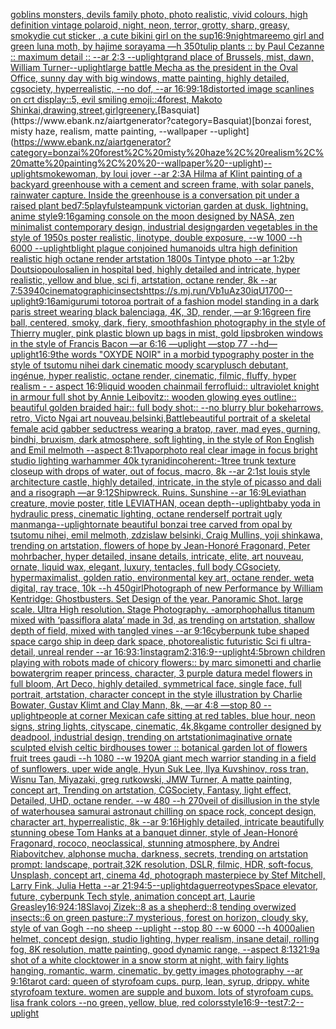 [goblins monsters, devils family photo, photo realistic, vivid colours, high definition vintage polaroid, night, neon, terror, grotty, sharp, greasy, smoky](https://www.ebank.nz/aiartgenerator?category=goblins%20monsters%2C%20devils%20family%20photo%2C%20photo%20realistic%2C%20vivid%20colours%2C%20high%20definition%20vintage%20polaroid%2C%20night%2C%20neon%2C%20terror%2C%20grotty%2C%20sharp%2C%20greasy%2C%20smoky)[die cut sticker , a cute bikini girl on the sup](https://www.ebank.nz/aiartgenerator?category=die%20cut%20sticker%20%2C%20a%20cute%20bikini%20girl%20on%20the%20sup)[16:9](https://www.ebank.nz/aiartgenerator?category=16%3A9)[nightmare](https://www.ebank.nz/aiartgenerator?category=nightmare)[](https://www.ebank.nz/aiartgenerator?category=)[emo girl and green luna moth, by hajime sorayama —h 350](https://www.ebank.nz/aiartgenerator?category=emo%20girl%20and%20green%20luna%20moth%2C%20by%20hajime%20sorayama%20%E2%80%94h%20350)[tulip plants :: by Paul Cezanne :: maximum detail :: --ar 2:3 --uplight](https://www.ebank.nz/aiartgenerator?category=tulip%20plants%20%3A%3A%20by%20Paul%20Cezanne%20%3A%3A%20maximum%20detail%20%3A%3A%20--ar%202%3A3%20--uplight)[grand place of Brussels, mist, dawn, William Turner](https://www.ebank.nz/aiartgenerator?category=grand%20place%20of%20Brussels%2C%20mist%2C%20dawn%2C%20William%20Turner)[--uplight](https://www.ebank.nz/aiartgenerator?category=--uplight)[large battle Mecha as the president in the Oval Office, sunny day with big windows, matte painting, highly detailed, cgsociety, hyperrealistic, --no dof, --ar 16:9](https://www.ebank.nz/aiartgenerator?category=large%20battle%20Mecha%20as%20the%20president%20in%20the%20Oval%20Office%2C%20sunny%20day%20with%20big%20windows%2C%20matte%20painting%2C%20highly%20detailed%2C%20cgsociety%2C%20hyperrealistic%2C%20--no%20dof%2C%20--ar%2016%3A9)[9:18](https://www.ebank.nz/aiartgenerator?category=9%3A18)[distorted image scanlines on crt display::5, evil smiling emoji::4](https://www.ebank.nz/aiartgenerator?category=distorted%20image%20scanlines%20on%20crt%20display%3A%3A5%2C%20evil%20smiling%20emoji%3A%3A4)[](https://www.ebank.nz/aiartgenerator?category=)[forest, Makoto Shinkai,drawing,street,girl](https://www.ebank.nz/aiartgenerator?category=forest%2C%20Makoto%20Shinkai%2Cdrawing%2Cstreet%2Cgirl)[greenery.](https://www.ebank.nz/aiartgenerator?category=greenery.)[Basquiat](https://www.ebank.nz/aiartgenerator?category=Basquiat)[bonzai forest, misty haze, realism, matte painting,  --wallpaper --uplight](https://www.ebank.nz/aiartgenerator?category=bonzai%20forest%2C%20misty%20haze%2C%20realism%2C%20matte%20painting%2C%20%20--wallpaper%20--uplight)[--uplight](https://www.ebank.nz/aiartgenerator?category=--uplight)[smoke](https://www.ebank.nz/aiartgenerator?category=smoke)[woman, by loui jover --ar 2:3](https://www.ebank.nz/aiartgenerator?category=woman%2C%20by%20loui%20jover%20--ar%202%3A3)[A Hilma af Klint painting of a backyard greenhouse with a cement and screen frame, with solar panels, rainwater capture. Inside the greenhouse is a conversation pit under a raised plant bed](https://www.ebank.nz/aiartgenerator?category=A%20Hilma%20af%20Klint%20painting%20of%20a%20backyard%20greenhouse%20with%20a%20cement%20and%20screen%20frame%2C%20with%20solar%20panels%2C%20rainwater%20capture.%20Inside%20the%20greenhouse%20is%20a%20conversation%20pit%20under%20a%20raised%20plant%20bed)[7:5](https://www.ebank.nz/aiartgenerator?category=7%3A5)[playful](https://www.ebank.nz/aiartgenerator?category=playful)[steampunk victorian garden at dusk. lightning. anime style](https://www.ebank.nz/aiartgenerator?category=steampunk%20victorian%20garden%20at%20dusk.%20lightning.%20anime%20style)[9:16](https://www.ebank.nz/aiartgenerator?category=9%3A16)[gaming console on the moon designed by NASA, zen minimalist contemporary design, industrial design](https://www.ebank.nz/aiartgenerator?category=gaming%20console%20on%20the%20moon%20designed%20by%20NASA%2C%20zen%20minimalist%20contemporary%20design%2C%20industrial%20design)[garden vegetables in the style of 1950s poster realistic, linotype, double exposure, --w 1000 --h 6000 --uplight](https://www.ebank.nz/aiartgenerator?category=garden%20vegetables%20in%20the%20style%20of%201950s%20poster%20realistic%2C%20linotype%2C%20double%20exposure%2C%20--w%201000%20--h%206000%20--uplight)[blight plague conjoined humanoids ultra high definition realistic high octane render artstation  1800s Tintype photo --ar 1:2](https://www.ebank.nz/aiartgenerator?category=blight%20plague%20conjoined%20humanoids%20ultra%20high%20definition%20realistic%20high%20octane%20render%20artstation%20%201800s%20Tintype%20photo%20--ar%201%3A2)[by Doutsiopoulos](https://www.ebank.nz/aiartgenerator?category=by%20Doutsiopoulos)[alien in hospital bed, highly detailed and intricate, hyper realistic, yellow and blue, sci fi, artstation, octane render, 8k --ar 7:5](https://www.ebank.nz/aiartgenerator?category=alien%20in%20hospital%20bed%2C%20highly%20detailed%20and%20intricate%2C%20hyper%20realistic%2C%20yellow%20and%20blue%2C%20sci%20fi%2C%20artstation%2C%20octane%20render%2C%208k%20--ar%207%3A5)[3940](https://www.ebank.nz/aiartgenerator?category=3940)[cinematographic](https://www.ebank.nz/aiartgenerator?category=cinematographic)[insects](https://www.ebank.nz/aiartgenerator?category=insects)[<https://s.mj.run/Vb1uAz30iqU>](https://www.ebank.nz/aiartgenerator?category=%3Chttps%3A//s.mj.run/Vb1uAz30iqU%3E)[1700](https://www.ebank.nz/aiartgenerator?category=1700)[--uplight](https://www.ebank.nz/aiartgenerator?category=--uplight)[9:16](https://www.ebank.nz/aiartgenerator?category=9%3A16)[amigurumi totoro](https://www.ebank.nz/aiartgenerator?category=amigurumi%20totoro)[a portrait of a fashion model standing in a dark paris street wearing black balenciaga, 4K, 3D, render, —ar 9:16](https://www.ebank.nz/aiartgenerator?category=a%20portrait%20of%20a%20fashion%20model%20standing%20in%20a%20dark%20paris%20street%20wearing%20black%20balenciaga%2C%204K%2C%203D%2C%20render%2C%20%E2%80%94ar%209%3A16)[green fire ball, centered, smoky, dark, fiery, smooth](https://www.ebank.nz/aiartgenerator?category=green%20fire%20ball%2C%20centered%2C%20smoky%2C%20dark%2C%20fiery%2C%20smooth)[fashion photography in the style of Thierry mugler, pink plastic blown up bags in mist, gold lips](https://www.ebank.nz/aiartgenerator?category=fashion%20photography%20in%20the%20style%20of%20Thierry%20mugler%2C%20pink%20plastic%20blown%20up%20bags%20in%20mist%2C%20gold%20lips)[broken windows in the style of Francis Bacon —ar 6:16 —uplight —stop 77 --hd](https://www.ebank.nz/aiartgenerator?category=broken%20windows%20in%20the%20style%20of%20Francis%20Bacon%20%E2%80%94ar%206%3A16%20%E2%80%94uplight%20%E2%80%94stop%2077%20--hd)[—uplight](https://www.ebank.nz/aiartgenerator?category=%E2%80%94uplight)[16:9](https://www.ebank.nz/aiartgenerator?category=16%3A9)[the words "OXYDE NOIR" in a morbid typography poster in the style of tsutomu nihei dark cinematic moody scary](https://www.ebank.nz/aiartgenerator?category=the%20words%20%22OXYDE%20NOIR%22%20in%20a%20morbid%20typography%20poster%20in%20the%20style%20of%20tsutomu%20nihei%20dark%20cinematic%20moody%20scary)[plusch debutant, ingénue, hyper realistic, octane render, cinematic, filmic, fluffy, hyper realism - - aspect 16:9](https://www.ebank.nz/aiartgenerator?category=plusch%20debutant%2C%20ing%C3%A9nue%2C%20hyper%20realistic%2C%20octane%20render%2C%20cinematic%2C%20filmic%2C%20fluffy%2C%20hyper%20realism%20-%20-%20aspect%2016%3A9)[liquid wooden chainmail ferrofluid:: ultraviolet knight in armour full shot by Annie Leibovitz:: wooden glowing eyes outline:: beautiful golden braided hair:: full body shot:: --no blurry blur bokeh](https://www.ebank.nz/aiartgenerator?category=liquid%20wooden%20chainmail%20ferrofluid%3A%3A%20ultraviolet%20knight%20in%20armour%20full%20shot%20by%20Annie%20Leibovitz%3A%3A%20wooden%20glowing%20eyes%20outline%3A%3A%20beautiful%20golden%20braided%20hair%3A%3A%20full%20body%20shot%3A%3A%20--no%20blurry%20blur%20bokeh)[arrows, retro, Victo Ngai art nouveau,](https://www.ebank.nz/aiartgenerator?category=arrows%2C%20retro%2C%20Victo%20Ngai%20art%20nouveau%2C)[belsinki,](https://www.ebank.nz/aiartgenerator?category=belsinki%2C)[Battle](https://www.ebank.nz/aiartgenerator?category=Battle)[beautiful portrait of a skeletal female acid gabber seductress wearing a bratop, raver, mad eyes, gurning, bindhi, bruxism, dark atmosphere, soft lighting, in the style of Ron English and Emil melmoth --aspect 8:11](https://www.ebank.nz/aiartgenerator?category=beautiful%20portrait%20of%20a%20skeletal%20female%20acid%20gabber%20seductress%20wearing%20a%20bratop%2C%20raver%2C%20mad%20eyes%2C%20gurning%2C%20bindhi%2C%20bruxism%2C%20dark%20atmosphere%2C%20soft%20lighting%2C%20in%20the%20style%20of%20Ron%20English%20and%20Emil%20melmoth%20--aspect%208%3A11)[vapor](https://www.ebank.nz/aiartgenerator?category=vapor)[photo real clear image in focus bright studio lighting warhammer 40k tyranid](https://www.ebank.nz/aiartgenerator?category=photo%20real%20clear%20image%20in%20focus%20bright%20studio%20lighting%20warhammer%2040k%20tyranid)[incoherent:-1](https://www.ebank.nz/aiartgenerator?category=incoherent%3A-1)[tree trunk texture closeup with drops of water, out of focus, macro, 8k --ar 2:1](https://www.ebank.nz/aiartgenerator?category=tree%20trunk%20texture%20closeup%20with%20drops%20of%20water%2C%20out%20of%20focus%2C%20macro%2C%208k%20--ar%202%3A1)[st louis style architecture castle, highly detailed, intricate, in the style of picasso and dali and a risograph —ar 9:12](https://www.ebank.nz/aiartgenerator?category=st%20louis%20style%20architecture%20castle%2C%20highly%20detailed%2C%20intricate%2C%20in%20the%20style%20of%20picasso%20and%20dali%20and%20a%20risograph%20%E2%80%94ar%209%3A12)[Shipwreck. Ruins. Sunshine --ar 16:9](https://www.ebank.nz/aiartgenerator?category=Shipwreck.%20Ruins.%20Sunshine%20--ar%2016%3A9)[Leviathan creature, movie poster, title LEVIATHAN, ocean depth](https://www.ebank.nz/aiartgenerator?category=Leviathan%20creature%2C%20movie%20poster%2C%20title%20LEVIATHAN%2C%20ocean%20depth)[--uplight](https://www.ebank.nz/aiartgenerator?category=--uplight)[baby yoda in hydraulic press, cinematic lighting, octane render](https://www.ebank.nz/aiartgenerator?category=baby%20yoda%20in%20hydraulic%20press%2C%20cinematic%20lighting%2C%20octane%20render)[self portrait ugly man](https://www.ebank.nz/aiartgenerator?category=self%20portrait%20ugly%20man)[manga](https://www.ebank.nz/aiartgenerator?category=manga)[--uplight](https://www.ebank.nz/aiartgenerator?category=--uplight)[ornate beautiful bonzai tree carved from opal by tsutomu nihei, emil melmoth, zdzislaw belsinki, Craig Mullins, yoji shinkawa, trending on artstation, flowers of hope by Jean-Honoré Fragonard, Peter mohrbacher, hyper detailed, insane details, intricate, elite, art nouveau, ornate, liquid wax, elegant, luxury, tentacles, full body CGsociety, hypermaximalist, golden ratio, environmental key art, octane render, weta digital, ray trace, 10k  --h 450](https://www.ebank.nz/aiartgenerator?category=ornate%20beautiful%20bonzai%20tree%20carved%20from%20opal%20by%20tsutomu%20nihei%2C%20emil%20melmoth%2C%20zdzislaw%20belsinki%2C%20Craig%20Mullins%2C%20yoji%20shinkawa%2C%20trending%20on%20artstation%2C%20flowers%20of%20hope%20by%20Jean-Honor%C3%A9%20Fragonard%2C%20Peter%20mohrbacher%2C%20hyper%20detailed%2C%20insane%20details%2C%20intricate%2C%20elite%2C%20art%20nouveau%2C%20ornate%2C%20liquid%20wax%2C%20elegant%2C%20luxury%2C%20tentacles%2C%20full%20body%20CGsociety%2C%20hypermaximalist%2C%20golden%20ratio%2C%20environmental%20key%20art%2C%20octane%20render%2C%20weta%20digital%2C%20ray%20trace%2C%2010k%20%20--h%20450)[girl](https://www.ebank.nz/aiartgenerator?category=girl)[Photograph of new Performance by William Kentridge: Ghostbusters. Set Design of the year. Panoramic Shot.  large scale. Ultra High resolution. Stage Photography. -](https://www.ebank.nz/aiartgenerator?category=Photograph%20of%20new%20Performance%20by%20William%20Kentridge%3A%20Ghostbusters.%20Set%20Design%20of%20the%20year.%20Panoramic%20Shot.%20%20large%20scale.%20Ultra%20High%20resolution.%20Stage%20Photography.%20-)[amorphophallus titanum mixed with ‘passiflora alata’ made in 3d, as trending on artstation, shallow depth of field, mixed with tangled vines --ar 9:16](https://www.ebank.nz/aiartgenerator?category=amorphophallus%20titanum%20mixed%20with%20%E2%80%98passiflora%20alata%E2%80%99%20made%20in%203d%2C%20as%20trending%20on%20artstation%2C%20shallow%20depth%20of%20field%2C%20mixed%20with%20tangled%20vines%20--ar%209%3A16)[cyberpunk tube shaped space cargo ship in deep dark space, photorealistic futuristic Sci fi ultra-detail, unreal render --ar 16:9](https://www.ebank.nz/aiartgenerator?category=cyberpunk%20tube%20shaped%20space%20cargo%20ship%20in%20deep%20dark%20space%2C%20photorealistic%20futuristic%20Sci%20fi%20ultra-detail%2C%20unreal%20render%20--ar%2016%3A9)[3:1](https://www.ebank.nz/aiartgenerator?category=3%3A1)[instagram](https://www.ebank.nz/aiartgenerator?category=instagram)[2:3](https://www.ebank.nz/aiartgenerator?category=2%3A3)[16:9](https://www.ebank.nz/aiartgenerator?category=16%3A9)[--uplight](https://www.ebank.nz/aiartgenerator?category=--uplight)[4:5](https://www.ebank.nz/aiartgenerator?category=4%3A5)[brown children playing with robots made of chicory flowers:: by marc simonetti and charlie bowater](https://www.ebank.nz/aiartgenerator?category=brown%20children%20playing%20with%20robots%20made%20of%20chicory%20flowers%3A%3A%20by%20marc%20simonetti%20and%20charlie%20bowater)[grim reaper princess, character, 3 purple datura medel flowers in full bloom, Art Deco, highly detailed, symmetrical face, single face, full portrait, artstation, character concept in the style illustration by Charlie Bowater, Gustav Klimt and Clay Mann, 8k, —ar 4:8 —stop 80 --uplight](https://www.ebank.nz/aiartgenerator?category=grim%20reaper%20princess%2C%20character%2C%203%20purple%20datura%20medel%20flowers%20in%20full%20bloom%2C%20Art%20Deco%2C%20highly%20detailed%2C%20symmetrical%20face%2C%20single%20face%2C%20full%20portrait%2C%20artstation%2C%20character%20concept%20in%20the%20style%20illustration%20by%20Charlie%20Bowater%2C%20Gustav%20Klimt%20and%20Clay%20Mann%2C%208k%2C%20%E2%80%94ar%204%3A8%20%E2%80%94stop%2080%20--uplight)[people at corner Mexican cafe sitting at red tables, blue hour, neon signs, string lights, cityscape, cinematic, 4k,](https://www.ebank.nz/aiartgenerator?category=people%20at%20corner%20Mexican%20cafe%20sitting%20at%20red%20tables%2C%20blue%20hour%2C%20neon%20signs%2C%20string%20lights%2C%20cityscape%2C%20cinematic%2C%204k%2C)[8k](https://www.ebank.nz/aiartgenerator?category=8k)[game controller designed by deadpool, industrial design, trending on artstation](https://www.ebank.nz/aiartgenerator?category=game%20controller%20designed%20by%20deadpool%2C%20industrial%20design%2C%20trending%20on%20artstation)[imaginative ornate sculpted elvish celtic birdhouses tower :: botanical garden lot of flowers fruit trees gaudi --h 1080 --w 1920](https://www.ebank.nz/aiartgenerator?category=imaginative%20ornate%20sculpted%20elvish%20celtic%20birdhouses%20tower%20%3A%3A%20botanical%20garden%20lot%20of%20flowers%20fruit%20trees%20gaudi%20--h%201080%20--w%201920)[A giant mech warrior standing in a field of sunflowers, uper wide angle, Hyun Suk Lee, Ilya Kuvshinov, ross tran, Wisnu Tan, Miyazaki, greg rutkowski, JMW Turner, A matte painting, concept art, Trending on artstation, CGSociety, Fantasy, light effect, Detailed, UHD, octane render. --w 480 --h 270](https://www.ebank.nz/aiartgenerator?category=A%20giant%20mech%20warrior%20standing%20in%20a%20field%20of%20sunflowers%2C%20uper%20wide%20angle%2C%20Hyun%20Suk%20Lee%2C%20Ilya%20Kuvshinov%2C%20ross%20tran%2C%20Wisnu%20Tan%2C%20Miyazaki%2C%20greg%20rutkowski%2C%20JMW%20Turner%2C%20A%20matte%20painting%2C%20concept%20art%2C%20Trending%20on%20artstation%2C%20CGSociety%2C%20Fantasy%2C%20light%20effect%2C%20Detailed%2C%20UHD%2C%20octane%20render.%20--w%20480%20--h%20270)[veil of disillusion in the style of waterhouse](https://www.ebank.nz/aiartgenerator?category=veil%20of%20disillusion%20in%20the%20style%20of%20waterhouse)[a samurai astronaut chilling on space rock, concept design, character art, hyperrealistic, 8k --ar 9:16](https://www.ebank.nz/aiartgenerator?category=a%20samurai%20astronaut%20chilling%20on%20space%20rock%2C%20concept%20design%2C%20character%20art%2C%20hyperrealistic%2C%208k%20--ar%209%3A16)[Highly detailed, intricate beautifully stunning obese Tom Hanks at a banquet dinner, style of Jean-Honoré Fragonard, rococo, neoclassical, stunning atmosphere, by Andrei Riabovitchev, alphonse mucha, darkness, secrets, trending on artstation prompt: landscape, portrait,32K resolution, DSLR, filmic, HDR, soft-focus, Unsplash, concept art, cinema 4d, photograph masterpiece by Stef Mitchell, Larry Fink, Julia Hetta --ar 21:9](https://www.ebank.nz/aiartgenerator?category=Highly%20detailed%2C%20intricate%20beautifully%20stunning%20obese%20Tom%20Hanks%20at%20a%20banquet%20dinner%2C%20style%20of%20Jean-Honor%C3%A9%20Fragonard%2C%20rococo%2C%20neoclassical%2C%20stunning%20atmosphere%2C%20by%20Andrei%20Riabovitchev%2C%20alphonse%20mucha%2C%20darkness%2C%20secrets%2C%20trending%20on%20artstation%20prompt%3A%20landscape%2C%20portrait%2C32K%20resolution%2C%20DSLR%2C%20filmic%2C%20HDR%2C%20soft-focus%2C%20Unsplash%2C%20concept%20art%2C%20cinema%204d%2C%20photograph%20masterpiece%20by%20Stef%20Mitchell%2C%20Larry%20Fink%2C%20Julia%20Hetta%20--ar%2021%3A9)[4:5](https://www.ebank.nz/aiartgenerator?category=4%3A5)[--uplight](https://www.ebank.nz/aiartgenerator?category=--uplight)[daguerreotypes](https://www.ebank.nz/aiartgenerator?category=daguerreotypes)[Space elevator, future, cyberpunk Tech style, animation concept art, Laurie Greasley](https://www.ebank.nz/aiartgenerator?category=Space%20elevator%2C%20future%2C%20cyberpunk%20Tech%20style%2C%20animation%20concept%20art%2C%20Laurie%20Greasley)[16:9](https://www.ebank.nz/aiartgenerator?category=16%3A9)[24:18](https://www.ebank.nz/aiartgenerator?category=24%3A18)[Slavoj Zizek::8 as a shepherd::8 tending overwized insects::6 on green pasture::7 mysterious, forest on horizon, cloudy sky, style of van Gogh --no sheep --uplight --stop 80 --w 6000 --h 4000](https://www.ebank.nz/aiartgenerator?category=Slavoj%20Zizek%3A%3A8%20as%20a%20shepherd%3A%3A8%20tending%20overwized%20insects%3A%3A6%20on%20green%20pasture%3A%3A7%20mysterious%2C%20forest%20on%20horizon%2C%20cloudy%20sky%2C%20style%20of%20van%20Gogh%20--no%20sheep%20--uplight%20--stop%2080%20--w%206000%20--h%204000)[alien helmet, concept design, studio lighting, hyper realism, insane detail, rolling fog, 8K resolution, matte painting, good dynamic range, --aspect 8:13](https://www.ebank.nz/aiartgenerator?category=alien%20helmet%2C%20concept%20design%2C%20studio%20lighting%2C%20hyper%20realism%2C%20insane%20detail%2C%20rolling%20fog%2C%208K%20resolution%2C%20matte%20painting%2C%20good%20dynamic%20range%2C%20--aspect%208%3A13)[21:9](https://www.ebank.nz/aiartgenerator?category=21%3A9)[a shot of a white clocktower in a snow storm at night, with fairy lights hanging, romantic, warm, cinematic, by getty images photography --ar 9:16](https://www.ebank.nz/aiartgenerator?category=a%20shot%20of%20a%20white%20clocktower%20in%20a%20snow%20storm%20at%20night%2C%20with%20fairy%20lights%20hanging%2C%20romantic%2C%20warm%2C%20cinematic%2C%20by%20getty%20images%20photography%20--ar%209%3A16)[tarot card: queen of styrofoam cups. purp, lean, syrup, drippy. white styrofoam texture. women are supple and buxom. lots of styrofoam cups. lisa frank colors --no green, yellow, blue, red colors](https://www.ebank.nz/aiartgenerator?category=tarot%20card%3A%20queen%20of%20styrofoam%20cups.%20purp%2C%20lean%2C%20syrup%2C%20drippy.%20white%20styrofoam%20texture.%20women%20are%20supple%20and%20buxom.%20lots%20of%20styrofoam%20cups.%20lisa%20frank%20colors%20--no%20green%2C%20yellow%2C%20blue%2C%20red%20colors)[style](https://www.ebank.nz/aiartgenerator?category=style)[16:9](https://www.ebank.nz/aiartgenerator?category=16%3A9)[--test](https://www.ebank.nz/aiartgenerator?category=--test)[7:2](https://www.ebank.nz/aiartgenerator?category=7%3A2)[--uplight](https://www.ebank.nz/aiartgenerator?category=--uplight)